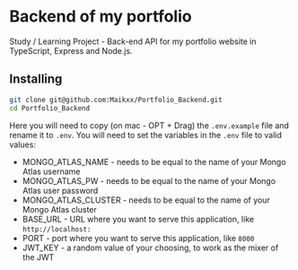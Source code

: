 # Backend of my portfolio

Study / Learning Project - Back-end API for my portfolio website in TypeScript, Express and Node.js.

## Installing

```bash
git clone git@github.com:Maikxx/Portfolio_Backend.git
cd Portfolio_Backend
```

Here you will need to copy (on mac - OPT + Drag) the `.env.example` file and rename it to `.env`.
You will need to set the variables in the `.env` file to valid values:
* MONGO\_ATLAS\_NAME - needs to be equal to the name of your Mongo Atlas username
* MONGO\_ATLAS\_PW - needs to be equal to the name of your Mongo Atlas user password
* MONGO\_ATLAS\_CLUSTER - needs to be equal to the name of your Mongo Atlas cluster
* BASE_URL - URL where you want to serve this application, like `http://localhost:`
* PORT - port where you want to serve this application, like `8000`
* JWT_KEY - a random value of your choosing, to work as the mixer of the JWT